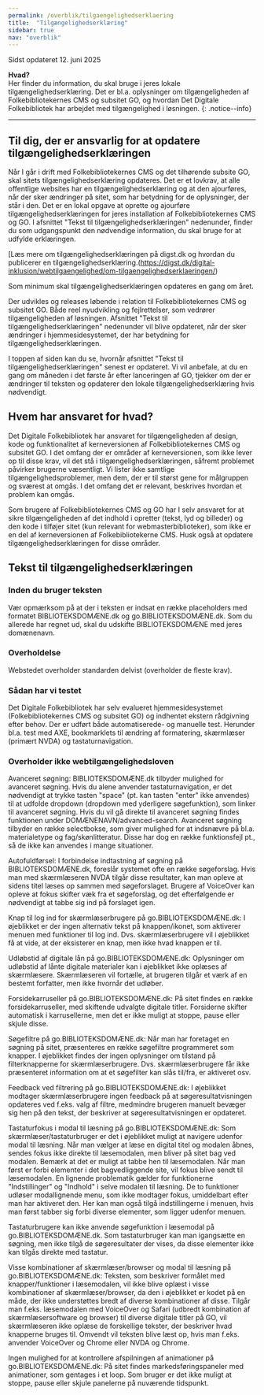 ```yaml
---
permalink: /overblik/tilgaengelighedserklaering
title:  "Tilgængelighedserklæring"
sidebar: true
nav: "overblik"
---
```

Sidst opdateret 12. juni 2025

**Hvad?**\
Her finder du information, du skal bruge i jeres lokale tilgængelighedserklæring. Det er bl.a. oplysninger om  tilgængeligheden af Folkebibliotekernes CMS og subsitet GO, og hvordan Det Digitale Folkebibliotek har arbejdet med tilgængelighed i løsningen.
{: .notice--info}
***
 
## Til dig, der er ansvarlig for at opdatere tilgængelighedserklæringen

Når I går i drift med Folkebibliotekernes CMS og det tilhørende subsite GO, skal sitets tilgængelighedserklæring opdateres. Det er et lovkrav, at alle offentlige websites har en tilgængelighedserklæring og at den ajourføres, når der sker ændringer på sitet, som har betydning for de oplysninger, der står i den. Det er en lokal opgave at oprette og ajourføre tilgængelighedserklæringen for jeres installation af Folkebibliotekernes CMS og GO. I afsnittet "Tekst til tilgængelighedserklæringen" nedenunder, finder du som udgangspunkt den nødvendige information, du skal bruge for at udfylde erklæringen. 

[Læs mere om tilgængelighedserklæringen på digst.dk og hvordan du publicerer en tilgængelighedserklæring.(https://digst.dk/digital-inklusion/webtilgaengelighed/om-tilgaengelighedserklaeringen/)

Som minimum skal tilgængelighedserklæringen opdateres en gang om året. 

Der udvikles og releases løbende i relation til Folkebibliotekernes CMS og subsitet GO. Både reel nyudvikling og fejlrettelser, som vedrører tilgængeligheden af løsningen. Afsnittet "Tekst til tilgængelighedserklæringen" nedenunder vil blive opdateret, når der sker ændringer i hjemmesidesystemet, der har betydning for tilgængelighedserklæringen. 

I toppen af siden kan du se, hvornår afsnittet "Tekst til tilgængelighedserklæringen" senest er opdateret. Vi vil anbefale, at du en gang om måneden i det første år efter lanceringen af GO, tjekker om der er ændringer til teksten og opdaterer den lokale tilgængelighedserklæring hvis nødvendigt. 

## Hvem har ansvaret for hvad? 

Det Digitale Folkebibliotek har ansvaret for tilgængeligheden af design, kode og funktionalitet af kerneversionen af Folkebibliotekernes CMS og subsitet GO. I det omfang der er områder af kerneversionen, som ikke lever op til disse krav, vil det stå i tilgængelighedserklæringen, såfremt problemet påvirker brugerne væsentligt. Vi lister ikke samtlige tilgængelighedsproblemer, men dem, der er til størst gene for målgruppen og sværest at omgås. I det omfang det er relevant, beskrives hvordan et problem kan omgås.  

Som brugere af Folkebibliotekernes CMS og GO har I selv ansvaret for at sikre tilgængeligheden af det indhold i opretter (tekst, lyd og billeder) og den kode i tilføjer sitet (kun relevant for webmasterbiblioteker), som ikke er en del af kerneversionen af Folkebibliotekerne CMS. Husk også at opdatere tilgængelighedserklæringen for disse områder.

## Tekst til tilgængelighedserklæringen

### Inden du bruger teksten
Vær opmærksom på at der i teksten er indsat en række placeholders med formatet BIBLIOTEKSDOMÆNE.dk og go.BIBLIOTEKSDOMÆNE.dk. Som du allerede har regnet ud, skal du udskifte BIBLIOTEKSDOMÆNE med jeres domænenavn. 

### Overholdelse
Webstedet overholder standarden delvist (overholder de fleste krav). 

### Sådan har vi testet
Det Digitale Folkebibliotek har selv evalueret hjemmesidesystemet (Folkebibliotekernes CMS og subsitet GO) og indhentet ekstern rådgivning efter behov. Der er udført både automatiserede- og manuelle test. Herunder bl.a. test med AXE, bookmarklets til ændring af formatering, skærmlæser (primært NVDA) og tastaturnavigation. 

### Overholder ikke webtilgængelighedsloven

Avanceret søgning: BIBLIOTEKSDOMÆNE.dk tilbyder mulighed for avanceret søgning. Hvis du alene anvender tastaturnavigation, er det nødvendigt at trykke tasten "space" (pt. kan tasten "enter" ikke anvendes) til at udfolde dropdown (dropdown med yderligere søgefunktion), som linker til avanceret søgning. Hvis du vil gå direkte til avanceret søgning findes funktionen under DOMÆNENAVN/advanced-search. Avanceret søgning tilbyder en række selectbokse, som giver mulighed for at indsnævre på bl.a. materialetype og fag/skønlitteratur. Disse har dog en række funktionsfejl pt., så de ikke kan anvendes i mange situationer.  

Autofuldførsel: I forbindelse indtastning af søgning på BIBLIOTEKSDOMÆNE.dk, foreslår systemet ofte en række søgeforslag. Hvis man med skærmlæseren NVDA tilgår disse resultater, kan man opleve at sidens titel læses op sammen med søgeforslaget. Brugere af VoiceOver kan opleve at fokus skifter væk fra et søgeforslag, og det efterfølgende er nødvendigt at tabbe sig ind på forslaget igen. 
  
Knap til log ind for skærmlæserbrugere på go.BIBLIOTEKSDOMÆNE.dk: I øjeblikket er der ingen alternativ tekst på knappen/ikonet, som aktiverer menuen med funktioner til log ind. Dvs. skærmlæserbrugere vil i øjeblikket få at vide, at der eksisterer en knap, men ikke hvad knappen er til. 

Udløbstid af digitale lån på go.BIBLIOTEKSDOMÆNE.dk: Oplysninger om udløbstid af lånte digitale materialer kan i øjeblikket ikke oplæses af skærmlæsere. Skærmlæseren vil fortælle, at brugeren tilgår et værk af en bestemt forfatter, men ikke hvornår det udløber. 

Forsidekarruseller på go.BIBLIOTEKSDOMÆNE.dk: På sitet findes en række forsidekarruseller, med skiftende udvalgte digitale titler. Forsiderne skifter automatisk i karrusellerne, men det er ikke muligt at stoppe, pause eller skjule disse. 

Søgefiltre på go.BIBLIOTEKSDOMÆNE.dk: Når man har foretaget en søgning på sitet, præsenteres en række søgefiltre programmeret som knapper. I øjeblikket findes der ingen oplysninger om tilstand på filterknapperne for skærmlæserbrugere. Dvs. skærmlæserbrugere får ikke præsenteret information om at et søgefilter kan slås til/fra, er aktiveret osv. 

Feedback ved filtrering på go.BIBLIOTEKSDOMÆNE.dk: I øjeblikket modtager skærmlæserbrugere ingen feedback på at søgeresultatvisningen opdateres ved f.eks. valg af filtre, medmindre brugeren manuelt bevæger sig hen på den tekst, der beskriver at søgeresultatvisningen er opdateret.  

Tastaturfokus i modal til læsning på go.BIBLIOTEKSDOMÆNE.dk: Som skærmlæser/tastaturbruger er det i øjeblikket muligt at navigere udenfor modal til læsning. Når man vælger at læse en digital titel og modalen åbnes, sendes fokus ikke direkte til læsemodalen, men bliver på sitet bag ved modalen. Bemærk at det er muligt at tabbe hen til læsemodalen. Når man først er forbi elementer i det bagvedliggende site, vil fokus blive sendt til læsemodalen. En lignende problematik gælder for funktionerne "Indstillinger" og "Indhold" i selve modalen til læsning. De to funktioner udløser modallignende menu, som ikke modtager fokus, umiddelbart efter man har aktiveret den. Her kan man også tilgå indstillingerne i menuen, hvis man først tabber sig forbi diverse elementer, som ligger udenfor menuen. 

Tastaturbrugere kan ikke anvende søgefunktion i læsemodal på go.BIBLIOTEKSDOMÆNE.dk. Som tastaturbruger kan man igangsætte en søgning, men ikke tilgå de søgeresultater der vises, da disse elementer ikke kan tilgås direkte med tastatur. 

Visse kombinationer af skærmlæser/browser og modal til læsning på go.BIBLIOTEKSDOMÆNE.dk: Teksten, som beskriver formålet med knapper/funktioner i læsemodalen, vil ikke blive oplæst i visse kombinationer af skærmlæser/browser, da den i øjeblikket er kodet på en måde, der ikke understøttes bredt af diverse kombinationer af disse. Tilgår man f.eks. læsemodalen med VoiceOver og Safari (udbredt kombination af skærmlæsersoftware og browser) til diverse digitale titler på GO, vil skærmlæseren ikke oplæse de forskellige tekster, der beskriver hvad knapperne bruges til. Omvendt vil teksten blive læst op, hvis man f.eks. anvender VoiceOver og Chrome eller NVDA og Chrome. 

Ingen mulighed for at kontrollere afspilningen af animationer på go.BIBLIOTEKSDOMÆNE.dk: På sitet findes markedsføringspaneler med animationer, som gentages i et loop. Som bruger er det ikke muligt at stoppe, pause eller skjule panelerne på nuværende tidspunkt. 






 



